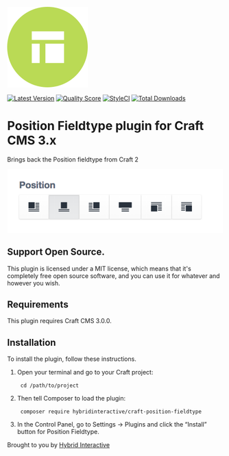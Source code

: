 ![Icon](./src/icon.svg)

[![Latest Version](https://img.shields.io/github/release/hybridinteractive/craft-position-fieldtype.svg?style=flat-square)](https://github.com/hybridinteractive/craft-position-fieldtype/releases)
[![Quality Score](https://img.shields.io/scrutinizer/g/hybridinteractive/craft-position-fieldtype.svg?style=flat-square)](https://scrutinizer-ci.com/g/hybridinteractive/craft-position-fieldtype)
[![StyleCI](https://styleci.io/repos/112007386/shield)](https://styleci.io/repos/112007386)
[![Total Downloads](https://img.shields.io/packagist/dt/hybridinteractive/craft-position-fieldtype.svg?style=flat-square)](https://packagist.org/packages/hybridinteractive/craft-position-fieldtype)

# Position Fieldtype plugin for Craft CMS 3.x

Brings back the Position fieldtype from Craft 2

![Screenshot](resources/img/plugin-screenshot.png)

## Support Open Source.

This plugin is licensed under a MIT license, which means that it's completely free open source software, and you can use it for whatever and however you wish.

## Requirements

This plugin requires Craft CMS 3.0.0.

## Installation

To install the plugin, follow these instructions.

1. Open your terminal and go to your Craft project:

        cd /path/to/project

2. Then tell Composer to load the plugin:

        composer require hybridinteractive/craft-position-fieldtype

3. In the Control Panel, go to Settings → Plugins and click the “Install” button for Position Fieldtype.

Brought to you by [Hybrid Interactive](https://hybridinteractive.io/)

